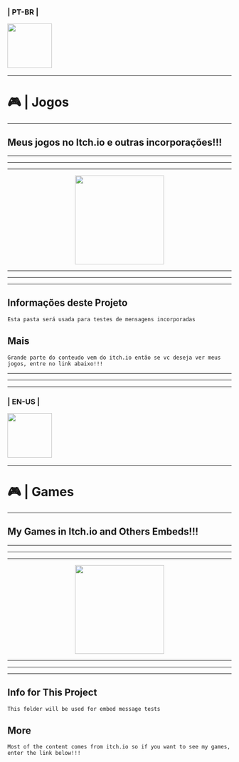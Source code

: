 ### | PT-BR |

<img height="100" src="https://media.discordapp.net/attachments/714115136499220503/906611584141520926/Flag_BR01.png">&nbsp;&nbsp;&nbsp;&nbsp;&nbsp;&nbsp;&nbsp;&nbsp;&nbsp;&nbsp;&nbsp;&nbsp;&nbsp;

----------------------------------

# 🎮 | Jogos

----------------------------------

## Meus jogos no Itch.io e outras incorporações!!!

----------------------------------
----------------------------------
----------------------------------

<div align="center">
  
<img src="https://iconape.com/wp-content/png_logo_vector/embed-2.png" width = "200px">
</div>

----------------------------------
----------------------------------
----------------------------------

## Informações deste Projeto

`Esta pasta será usada para testes de mensagens incorporadas`

## Mais

`Grande parte do conteudo vem do itch.io então se vc deseja ver meus jogos, entre no link abaixo!!!`



----------------------------------
----------------------------------
----------------------------------



### | EN-US |

<img height="100" src="https://media.discordapp.net/attachments/714115136499220503/906611587245281340/Flag_EN01.png">&nbsp;&nbsp;&nbsp;&nbsp;&nbsp;&nbsp;&nbsp;&nbsp;&nbsp;&nbsp;&nbsp;&nbsp;&nbsp;

----------------------------------

# 🎮 | Games

----------------------------------

## My Games in Itch.io and Others Embeds!!!

----------------------------------
----------------------------------
----------------------------------

<div align="center">
  
<img src="https://iconape.com/wp-content/png_logo_vector/embed-2.png" width = "200px">
</div>

----------------------------------
----------------------------------
----------------------------------

## Info for This Project

`This folder will be used for embed message tests`

## More

`Most of the content comes from itch.io so if you want to see my games, enter the link below!!!`
